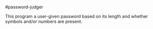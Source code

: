 #password-judger

This program a user-given password based on its length and whether symbols and/or numbers are present. 
